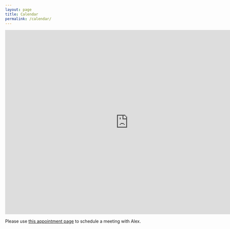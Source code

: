```yaml
---
layout: page
title: Calendar
permalink: /calendar/
---
```


<iframe src="https://calendar.google.com/calendar/embed?showTitle=0&amp;height=600&amp;wkst=2&amp;bgcolor=%23FFFFFF&amp;src=alex%40gavruskin.com&amp;color=%23182C57&amp;src=en-gb.ch%23holiday%40group.v.calendar.google.com&amp;color=%238C500B&amp;src=g2fpq3d9nho869phomqurbgnkg%40group.calendar.google.com&amp;color=%235229A3&amp;ctz=Europe%2FZurich" style="border-width:0" width="800" height="600" frameborder="0" scrolling="no"></iframe>

Please use <a href="https://doodle.com/gavruskin">this appointment page</a> to schedule a meeting with Alex.

